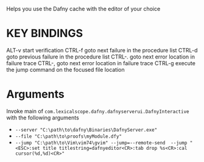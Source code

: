 Helps you use the Dafny cache with the editor of your choice

# KEY BINDINGS

ALT-v	start verification
CTRL-f	goto next failure in the procedure list
CTRL-d	goto previous failure in the procedure list
CTRL-.	goto next error location in failure trace
CTRL-,	goto next error location in failure trace
CTRL-g	execute the jump command on the focused file location

# Arguments

Invoke main of `com.lexicalscope.dafny.dafnyserverui.DafnyInteractive` with the following arguments 

* `--server "C:\path\to\dafny\Binaries\DafnyServer.exe"` 
* `--file "C:\path\to\proofs\myModule.dfy"`
* `--jump "C:\path\to\Vim\vim74\gvim" --jump=--remote-send  --jump "<ESC>:set title titlestring=dafnyeditor<CR>:tab drop %s<CR>:cal cursor(%d,%d)<CR>"`
